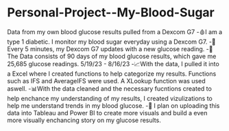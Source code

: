 # Personal-Project--My-Blood-Sugar
Data from my own blood glucose results pulled from a Dexcom G7
-🩸I am a type 1 diabetic. I monitor my blood sugar everyday using a Dexcom G7. 
-📝Every 5 minutes, my Dexcom G7 updates with a new glucose reading. 
-📆The Data consists of 90 days of my blood glucose results, which gave me 25,685 glucose readings. 5/19/23 - 8/16/23
-📈With the data, I pulled it into a Excel where I created functions to help categorize my results. Functions such as IFS and AverageIFS were used. A XLookup function was used aswell. 
-📊With the data cleaned and the necessary fucntions created to help enchance my understanding of my results, I created vizulizations to help me understand trends in my blood glucose. 
-🧠 I plan on uploading this data into Tableau and Power BI to create more visuals and build a even more visually enchancing story on my glucose results. 
